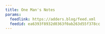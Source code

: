 ```yaml
---
title: One Man's Notes
params:
  feedlink: https://adders.blog/feed.xml
  feedid: ea6393f8932d0363f0ab263d55f378cc
---
```

